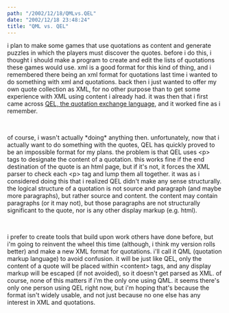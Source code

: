 ```yaml
---
path: "/2002/12/18/QMLvs.QEL" 
date: "2002/12/18 23:48:24" 
title: "QML vs. QEL" 
---
```

<p>i plan to make some games that use quotations as content and generate puzzles in which the players must discover the quotes. before i do this, i thought i should make a program to create and edit the lists of quotations these games would use. xml is a good format for this kind of thing, and i remembered there being an xml format for quotations last time i wanted to do something with xml and quotations. back then i just wanted to offer my own quote collection as XML, for no other purpose than to get some experience with XML using content i already had. it was then that i first came across <a href="http://www.amk.ca/qel/">QEL, the quotation exchange language</a>, and it worked fine as i remember.</p><br><p>of course, i wasn't actually *doing* anything then. unfortunately, now that i actually want to do something with the quotes, QEL has quickly proved to be an impossible format for my plans. the problem is that QEL uses &lt;p&gt; tags to designate the content of a quotation. this works fine if the end destination of the quote is an html page, but if it's not, it forces the XML parser to check each &lt;p&gt; tag and lump them all together. it was as i considered doing this that i realized QEL didn't make any sense structurally. the logical structure of a quotation is not source and paragraph (and maybe more paragraphs), but rather source and content. the content may contain paragraphs (or it may not), but those paragraphs are not structurally significant to the quote, nor is any other display markup (e.g. html).</p><br><p>i prefer to create tools that build upon work others have done before, but i'm going to reinvent the wheel this time (although, i think my version rolls better) and make a new XML format for quotations. i'll call it QML (quotation markup language) to avoid confusion. it will be just like QEL, only the content of a quote will be placed within &lt;content&gt; tags, and any display markup will be escaped (if not avoided), so it doesn't get parsed as XML. of course, none of this matters if i'm the only one using QML. it seems there's only one person using QEL right now, but i'm hoping that's because the format isn't widely usable, and not just because no one else has any interest in XML and quotations.</p>